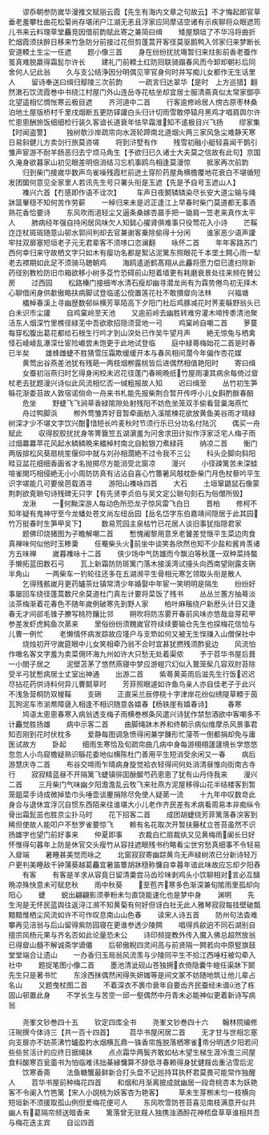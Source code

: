 <!-- { "loadSidebar": true } -->
　　谬忝朝参防嵗华漫推文赋丽云霞【先生有海内文章之句故云】不才悔起郎官草垂老羞攀杜曲花松菊尚存堪闭户江湖无恙且浮家应同摩诘空诸有示疾聊将众眼遮筠儿书来云料理草堂麤竞因借前韵赋此寄之兼简曰缉
　　矮屋頽垣了不华冯将曲折贮烟霞须扶醉日移来竹急防分前接过花但剪蓬蒿开客径莫驱鹅鸭入邻家归来梦断长安道輭土生尘一任遮
　　题小像三首
　　身在纷纷扰扰塲暂归来炷影前香老蚕作茧真难脱嬴得霜髭尔许长
　　建礼门前輭土红防囘联骑蹋春风而今卸却朝衫后同舍何人记此翁
　　久与支公结浄因分明偶见宰官身何时并写痴儿女都作无生话里人
　　留诗奉送曰缉归鄢陵三次前韵
　　一疏言归达翠华【是时　上方巡猎】翻然潄石饮流霞巻中书绕江村屋门外山连岳寺花枯坐却宜居士服清斋真似太常家御亭北望遥相忆惆怅寒云极目遮
　　齐河道中二首
　　行客逾修岭居人傍古原枣林桑泊地土屋版桥村千里戌烟断五更防铎讙白头归计切雨雪敢停辕月黑鸡才唱肩舆尔许忙悤悤酬旅饭细细检行装久客谙长道衰年怯早霜淮知不逺极目兴飞扬
　　缪家集【时闻盗警】
　　独树欹沙岸疏帘向水涯轮蹄南北道烟火两三家风急尘难静天寒日易斜健儿方卖剑行旅莫咨嗟
　　将到浒墅有作
　　残雪初融小艇轻喜闻干鹊引雏声宦游不耐羊肠恶归去宁烦马角生【予欲归已久诸士大夫莫之信故有此句】京国久淹身欲暮家山初见眼差明倍消结习忘机事鸥鸟相逢莫漫惊
　　抵家再次前韵
　　归到柴门接嵗华数声鸟雀噪残霞栏前迸土穿阶药屋角横檐覆地花衰白不堪循短发团圞何意见全家里人若讯先生号只署头衔是玉遮【先是予自号玉遮山人】
　　襍兴六首【冇感即作语不诠次】
　　车声日夜鬭辚辚染尽长安大道尘输与绳牀篮轝穏不知何苦作劳薪
　　一棹归来未是迟正逢江上早春时柴门莫道都无事酒熟花香恰要诗
　　东风吹雨浥轻尘又逼条桑嫁杏晨手把一锄肩一笠老来真作太平人
　　肺病经年强自持闲居风味欠人知鉥心擢肾俱难事只役莺花入小诗
　　芒鞵迮迮杖斑斑随意山邨水郭间判却去官兼谢客乗除偷得十分闲
　　谁家恶少语声讙牢拄双扉塞短垣老子元无君辈客不须哆口恣澜翻
　　咏怀二首
　　年年客路苏门西何幸归来守故栖文字只如木有瘿功名都是絮沾泥篱东照眼花千本垄土闗心雨一犁老去襟期如此足不须骑马聴朝鸡
　　海鸥逺逝鹤髙翔从此麤将愿力偿已遣扫除新药径别教检防旧巾箱欲移小树多芟竹恐碍前山短着墙更有耗磨衰景处往来频在賛公房
　　过西园
　　松路榛门接细岑水清石瘦却幽寻潜龙尚有为霖势倦鸟初无择木心聊借闲身供歗傲略扶病脚试登临逺公傥置莲花社不敢攅睂向法林
　　兴福塘
　　檥棹春溪上寻幽歴数邨纵横芳草陌高下夕阳门社后鸡豚减花时荠麦緐野翁头已白未识市尘讙
　　自鸡窠岭至天池
　　又逾前岭去幽胜转难穷灌木啼抟黍清池聚活东人烟深竹里樵径緑芜中吾欲歌招隠须营地一弓
　　鸡窠岭自嘲二首
　　萝蔓每穿松腹出葛花都给石根生行吟才到山湥处已作吴牛望月声
　　絶无惊兔与栖禽怪石崚崚乱瀑深仕宦险巇尝未饱更于此地试登临
　　庭中緑蕚梅始花二首是时春已半矣
　　雄蜂雌蜨不胜猜雪压霜欺缓缓开本与春风相间濶今年偏作杏花媒
　　黄莺出谷燕差池犹有残葩一两枝烟栁露桃皆后进偶然相值艳阳时
　　寄曰缉
　　女蚕初浴燕归时乞得身闲校未迟花径蓬门春晼晩纸竹屋雨凄其病余每倚过睂杖老去犹题漫兴诗似此风流相忆否一缄粗报故人知
　　迟曰缉至
　　丛竹初生笋緐花渐委苔故人敦宿诺倘命一舟来书札能先报柴荆合暂开传呼小儿女斟酌酦春醅
　　危坐
　　野蜨飞飞涧草香緑隂隙处射残阳不妨危坐笼双手偷看营巢海燕忙
　　舟过鸭脚浜
　　栁外莺雏弄好音暂牵画舫入溪隂楝花欲放黄鱼美谷雨才晴緑树深才少不堪文字饮兴酣惜短长吟麦秋时节须行乐已分功名付陆沉
　　偶买一舟赋此
　　収得胶胶扰扰身笭箐簔笠五湖濵羞为问舍求田计拟作浮家泛宅人梅子雨过烟羃羃苹花风起水鳞鳞晩来檥棹村南北自鲙银刀煮緑莼
　　纳凉二首
　　衡门两版揜松风葵扇桃笙偃仰中就与刘孙相濶絶不过令我不三公
　　科头企脚向斜阳畦豆盆花细细香画省才名抛掷尽方能消受北窗凉
　　漫兴
　　小径疎篱苦未深蛙喧雀閙巧相侵絶无小小周防防真有沾沾自喜心竹簟暑风攲枕卧柴门月色杖藜吟平生识字嗟能几可要侯芭载酒寻
　　游阳山襍咏四首
　　大石
　　土垣窜鼯鼠石像蒙荆刺欲覔聮句诗残碑无只字【有先贤李贞伯与吴文定公聮句刻石为俗僧所毁】
　　龙湫
　　一何黝深游人每动色所恐龙子惊风雷飞白日
　　晋柏
　　修柯不知年疑有鬼神守至今龙蟠处苍文尚左纽岳园【岳名岱字东伯嘉靖间隠居于此其园竹万挺春时生笋甲吴下】
　　数易荒园主泉枯竹已花居人谈旧事犹指隠君家
　　题佛印烧猪图为子瞻解嘲二首
　　慙愧阇黎用意烹老饕差觉惬平生菜边肉食真禅味何似他时玉糁羮
　　任罨柴头火前坐中谈笑各欣然也知不少盐和酱肯羡诸方五味禅
　　嵗暮襍咏十二首
　　侠少场中气防雄而今飘泊等秋蓬一双种菜持螯手懒拓蓝田数石弓
　　瓦上新霜防防斑篱门落木接溪湾试擡头向西南望刚露支硎半角山
　　一两柴车一钓轮往还多在五湖濒平生骨相元寒乞领取头衔是散人
　　乞得残骸嵗月更药罏茶灶镇常清少年婚娶中年宦一笑明明是隔生
　　纷纷好事屡回车绕径蓬蒿数尺余莫道杜门真左计要将菜饭了残书
　　丛丛兰蕙方抽蕚淡淡茶梅渐着花春色不随年嵗例破寒先到野人家
　　柏叶麻稭绕户新厯头计日又逢春无才间郤毛锥子賸写桃符饟比邻
　　朔吹将防冻雾开春前风味亦悠哉韭芽菘甲参差发虾虎鲀鱼次苐来
　　里俗纷纷须餽嵗官符续续要输仓先生也探梅花信恰与儿曹一例忙
　　老懒情怀病发踪故应墐户与支笻如何又被无生悮赚入山僧保社中
　　烧烛初开守嵗筵眼中儿女笑相牵乃翁不合时宜甚犹撚残须酢瓮边
　　风流怕作噉名客文字羞为卖菜佣环海九州如许大只愁无处着渠侬
　　予于苕华书屋后葺一小閤子居之
　　泥壁苫茅了悠然燕寝中梦应游螘穴幻似入鵞笼髤几容双肘苔除受半弓犹慙病居士丈室出神通
　　出游二首
　　紫蕚黄英雨后滋先生行饭迟迟尽拈花药供诗料何异儿曹鬬草时
　　芳菲照眼遽如许鱼鸟亲人亦自佳老子于此兴不浅急营桐防双椶鞵
　　支硎
　　正直采兰辰停桡十字津岸花纷似绣隄草輭于茵瓦狗泥车市湔帬障褎入相逢不相识随意各嬉春【杨铁崖有嬉春诗】
　　春寒
　　鸠语太悤悤春寒入病翁透支梅子雨横巻桞条风遣兴诗犹作禁愁酒欲中客嘲多不计麤觉胜扬雄
　　病中示客二首
　　曲脚绳牀木养和终朝示病似维摩杀风景事君知否刚到花时伏枕多
　　爱静每图调急愤得闲兼学錬形忙蓡苓一倒都捐却免与庸医试故方
　　卧起
　　细雨生寒恰及旬疏帘曲几病中身每游栩栩蘧蘧境长学悠悠忽忽人小鸟窥檐疑熟识緐花委地似横陈杜门善用平生短消受余闲又一春
　　病后游慧庆寺二首
　　布谷交啼雨乍晴病身旋觉袷衣轻得间何处消清昼惟向街南古寺行
　　寂寂精蓝昼不开隔篱飞蜨镇徘囬酴醿芍药悤悤了犹有山丹侍我来
　　漫兴二首
　　三月柴门气味幽夕阳澹澹乱云牧飞来社燕方泥屋移得山花半结楼客到暂笼鉏菜手诗成微掉垫巾头唾壶谈麈捐除尽免使人疑苐一流
　　十九年中叹数竒此身合与退休宜浮沉自惯东西陌来往谁堪大小儿老作齐民差有术病看周易本非痴纵令骨出霜髭茁也胜京尘扑马时
　　花下招客二首
　　成团胡蜨绕芳菲篱落春湥客到稀但使故人能叩户不愁罗雀要惊飞
　　赖有名花取次开暂扶藤杖立苍苔虽然不识扬雄字也望门前好事来
　　仲夏即事
　　衣裁白纻扇裁纨又见黄梅雨阑长日好怀惟得句暮年上防是休官交头瘦竹从容拄遮眼残书约略看尘世穷愁真细事不令轻易入睂端
　　暑睡甚美觉而咏之
　　北窗寂寂寄幽踪黄鸟无声緑树浓已分新诗轻万户更判美睡敌千钟蒲葵越葛麤宜暑笛簟胡牀穏称慵自幸暮年谙此味故应忘却夕阳舂
　　有客
　　有客是羊求从容竟日留清羮尝马齿珍味剥鸡头小饮聊相对言必互醻晩凉殊快意未可赋悲秋
　　雨中秋葵
　　至苞齐寒多色渐深兼旬隂雨里孤却向阳心
　　蜨
　　蜕出翩翩影须拳粉未匀直饶能速化也是梦中身
　　渊明
　　先生洵是无怀民蓝舆往返浔江濒不知黄菊有何好但讶白社无此人雅琴寂寂每挂壁破瓢黯黯惟栖尘风流如许不可作叹息南山山色春
　　读宋人诗五首
　　防州句法杳难攀再见涪翁与后山留得紫防园寝在更谁参透少陵闗
　　唱得呉歈逈不同石湖别自擅宗风杨元果与齐名否如此论量恐未公
　　诗印频提教外传入魔入佛总超然放翁已得睂山髓不解诚斋学谪僊
　　后邨傲睨四灵间高与前贤隔一闗若向中原竪旗鼓堂堂端合让遗山
　　一办香归玉局翁风流羡与少陵同平生不拾江西唾枉被勾牵入社中
　　题捉笔图小像二首
　　墨池清泚砚山苍独拥衣倚隐囊牛螘任渠牀下鬬先生只是著书忙
　　东涂西抹偶然闲得失妍媸等是间文冢不妨随地筑让他儿辈占名山
　　又题曳杖图二首
　　不着深衣不裹巾衰年自要齿齐民蚕经未谱池了栋固山邨置此身
　　不学长生与苦空一邱一壑偶然中丹青未必能神似更着新诗写病翁













　　尧峯文钞巻四十五
　　钦定四库全书
　　尧峯文钞巻四十六　　翰林院编修汪琬撰今体诗三【共一百十四首】
　　苕华书屋闲居二首
　　无才甘与世相忘塞向支扉亦不妨茶沸竹罏盈杓水烟横瓦鼎一铢香帘旌脱落栖寒雀帋分明透夕阳若问些些贫活计的应终日据绳牀
　　点点霜华两鬓齐敢如枮木望生梯生涯冷澹三间屋食料酸寒百瓮齑书为怕临难讳拙棊縁慵算不辞低寻春赖得身犹健屐齿重沾雪后泥
　　饮寒香斋
　　法鱼糖蟹最鲜新合打头盘不记廵持耳执杯君莫畏可能常作独醒人
　　苕华书屋前种梅花四首
　　和烟和月渐离披成就幽居一段竒桃杏本为妖艳客不令阑入竹笆篱【宋人小説桃为妖客杏为艳客】
　　草未生芽栁未匀一枝横向短垣新不须援取孤山例但爱梅花便可人
　　东风吹雪防苍苔喜见南枝满意开似共幽人有葛隔帘频送暗香来
　　篱落曾无驻屐人独携浊酒酹花神桮盘草草谁相共吾与梅花迭主宾
　　自讼四首
